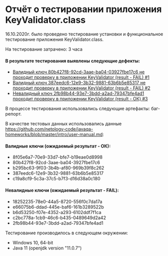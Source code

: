 # Отчёт о тестировании приложения KeyValidator.class

16.10.2020г. было проведено тестирование установки и функциональное тестирование приложения KeyValidator.class.

На тестирование затрачено: 3 часа

#### В результате тестирования выявлены следующие дефекты:
* [Валидный ключ 80b427f8-92cd-3aae-ba04-03927fbe17c6 не проходит проверку в приложении KeyValidator (result - FAIL) #1](https://github.com/akhabdulina/java-hw1.1/issues/1)
* [Валидный ключ 387eedc6-12e9-3b32-9881-63b6b5e85317 не проходит проверку в приложении KeyValidator (result - FAIL) #2](https://github.com/akhabdulina/java-hw1.1/issues/2)
* [Невалидный ключ 2fb98b44-93e7-3bdd-a2ad-79347bfe4ad1 проходит проверку в приложении KeyValidator (result - ОК) #3](https://github.com/akhabdulina/java-hw1.1/issues/3)

В процессе тестирования использовались следующие артефакты: баг-репорт.


В качестве тестовых данных использовались данные https://github.com/netology-code/javaqa-homeworks/blob/master/intro/user-manual.md:
#### Валидные ключи (ожидаемый результат - ОК):
* 8f05e6a7-70e9-33d7-bfe7-b19eae0d8998
* 80b427f8-92cd-3aae-ba04-3927fbe17c6
* b295bc63-9f03-3b4b-af80-969b39f8c262
* 387eedc6-12e9-3b32-9881-63b6b5e85317
* c19a8cf9-5c3a-37c5-b7f3-d16d38a0c180
#### Невалидные ключи (ожидаемый результат - FAIL):
* 18252235-78e0-44a5-8720-556f0c7da17a
* e66075b6-ddad-445e-baf6-161b3289522b
* b6d53250-f07e-4352-a293-6102ddf7f1ca
* c2bc778a-1cb9-46c6-b435-0489649d2a42
* 2fb98b44-93e7-3bdd-a2ad-79347bfe4ad1

Тестирование производилось в следующем окружении:
* Windows 10, 64-bit
* Java 11 (openjdk version "11.0.7")

